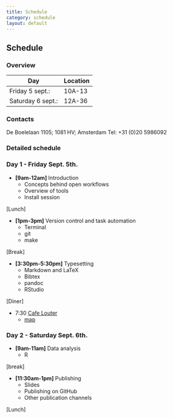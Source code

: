 ```yaml
---
title: Schedule
category: schedule
layout: default
---
```


## Schedule

### Overview

| Day              | Location |
-----------------|-------------
| Friday 5 sept.:  |   10A-13 |
| Saturday 6 sept.:| 	12A-36 |

### Contacts

De Boelelaan 1105; 1081 HV; Amsterdam 
Tel: +31 (0)20 5986092

### Detailed schedule 

### Day 1 - Friday Sept. 5th.

- **[9am-12am]** Introduction
    * Concepts behind open workflows
    * Overview of tools
    * Install session

[Lunch]

- **[1pm-3pm]** Version control and task automation
    * Terminal
    * git
    * make

[Break]

- **[3:30pm-5:30pm]** Typesetting
    * Markdown and LaTeX
    * Bibtex
    * pandoc
    * RStudio

[Diner]

- 7:30 [Cafe Louter](http://www.cafelouter.nl/)
	- [map](https://www.google.com/maps/preview?ie=UTF-8&fb=1&sll=52.370715,4.868605&sspn=0.0201233,0.0439461&cid=152751536884672244&q=Louter&ei=V5IJVMO4MYmmO9SxgagB&ved=0CH0Q_BIwDQ&source=newuser-ws)
	
### Day 2 - Saturday Sept. 6th.

- **[9am-11am]** Data analysis
    * R

[break]

- **[11:30am-1pm]** Publishing
    - Slides
    - Publishing on GitHub
    - Other publication channels

[Lunch]